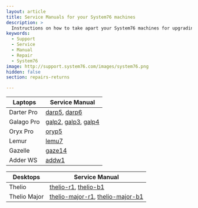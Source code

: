 ```yaml
---
layout: article
title: Service Manuals for your System76 machines
description: >
  Instructions on how to take apart your System76 machines for upgrading or repairs.
keywords:
  - Support
  - Service
  - Manual
  - Repair
  - System76
image: http://support.system76.com/images/system76.png
hidden: false
section: repairs-returns

---
```


| Laptops      | Service Manual |
| -------------| ---------------|
| Darter Pro   | [darp5](https://github.com/system76/docs/blob/gh-pages/service-manuals/pdfs/Darter/darp5-service-manual.pdf), [darp6](https://github.com/system76/docs/blob/gh-pages/service-manuals/pdfs/Darter/darp6-service-manual.pdf)
| Galago Pro   | [galp2](https://github.com/system76/docs/blob/gh-pages/service-manuals/pdfs/Galago/galp2-service-manual.pdf), [galp3](https://github.com/system76/docs/blob/gh-pages/service-manuals/pdfs/Galago/galp3-service-manual.pdf), [galp4](https://github.com/system76/docs/blob/gh-pages/service-manuals/pdfs/Galago/galp4-service-manual.pdf) | 
| Oryx Pro     | [oryp5](https://github.com/system76/docs/blob/gh-pages/service-manuals/pdfs/Oryx/oryp5-service-manual.pdf)  |
| Lemur        | [lemu7](https://github.com/system76/docs/blob/gh-pages/service-manuals/pdfs/Lemur/lemu7-service-manual.pdf) | 
| Gazelle      | [gaze14](https://github.com/system76/docs/blob/gh-pages/service-manuals/pdfs/Gazelle/gaze14-service-manual.pdf)
| Adder WS     | [addw1](https://github.com/system76/docs/blob/gh-pages/service-manuals/pdfs/Adder/addw1-service-manual.pdf)

| Desktops     | Service Manual |
| -------------| ---------------|
| Thelio       | [thelio-r1](https://system76.com/guides/thelio/r1), [thelio-b1](https://system76.com/guides/thelio/b1) |
| Thelio Major | [thelio-major-r1](https://system76.com/guides/thelio-major/r1), [thelio-major-b1](https://system76.com/guides/thelio-major/b1) |
